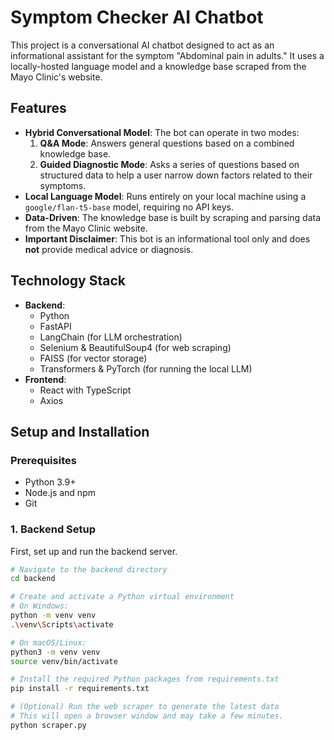 # Symptom Checker AI Chatbot

This project is a conversational AI chatbot designed to act as an informational assistant for the symptom "Abdominal pain in adults." It uses a locally-hosted language model and a knowledge base scraped from the Mayo Clinic's website.

## Features

- **Hybrid Conversational Model**: The bot can operate in two modes:
    1.  **Q&A Mode**: Answers general questions based on a combined knowledge base.
    2.  **Guided Diagnostic Mode**: Asks a series of questions based on structured data to help a user narrow down factors related to their symptoms.
- **Local Language Model**: Runs entirely on your local machine using a `google/flan-t5-base` model, requiring no API keys.
- **Data-Driven**: The knowledge base is built by scraping and parsing data from the Mayo Clinic website.
- **Important Disclaimer**: This bot is an informational tool only and does **not** provide medical advice or diagnosis.

## Technology Stack

- **Backend**:
    - Python
    - FastAPI
    - LangChain (for LLM orchestration)
    - Selenium & BeautifulSoup4 (for web scraping)
    - FAISS (for vector storage)
    - Transformers & PyTorch (for running the local LLM)
- **Frontend**:
    - React with TypeScript
    - Axios

## Setup and Installation

### Prerequisites

- Python 3.9+
- Node.js and npm
- Git

### 1. Backend Setup

First, set up and run the backend server.

```bash
# Navigate to the backend directory
cd backend

# Create and activate a Python virtual environment
# On Windows:
python -m venv venv
.\venv\Scripts\activate

# On macOS/Linux:
python3 -m venv venv
source venv/bin/activate

# Install the required Python packages from requirements.txt
pip install -r requirements.txt

# (Optional) Run the web scraper to generate the latest data
# This will open a browser window and may take a few minutes.
python scraper.py
